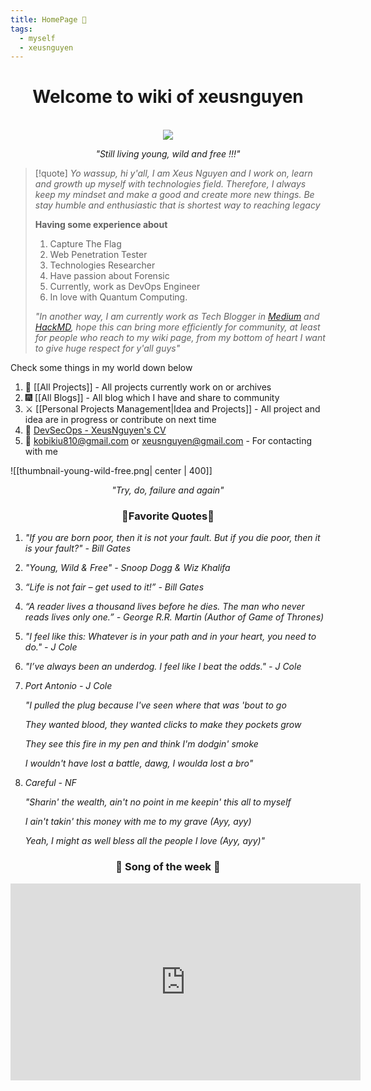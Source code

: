 ```yaml
---
title: HomePage 🏡
tags:
  - myself
  - xeusnguyen
---
```


<div align="center">
	<h1>Welcome to wiki of xeusnguyen</h1><br>
	<img src="https://avatars.githubusercontent.com/u/74602538?s=400&v=4">
    <em><p style="text-align: center;">"Still living young, wild and free !!!"</p></em>
</div>

> [!quote] 
> *Yo wassup, hi y'all, I am Xeus Nguyen and I work on, learn and growth up myself with technologies field. Therefore, I always keep my mindset and make a good and create more new things. Be stay humble and enthusiastic that is shortest way to reaching legacy*
> 
> **Having some experience about** 
> 1. Capture The Flag
> 2. Web Penetration Tester 
> 3. Technologies Researcher
> 4. Have passion about Forensic
> 5. Currently, work as DevOps Engineer
> 6. In love with Quantum Computing.
>
>*"In another way, I am currently work as Tech Blogger in [Medium](https://medium.com/@XeusNguyen) and [HackMD](https://hackmd.io/@xeusnguyen), hope this can bring more efficiently for community, at least for people who reach to my wiki page, from my bottom of heart I want to give huge respect for y'all guys"*

Check some things in my world down below

1. 🏢 [[All Projects]] - All projects currently work on or archives
2. 🎆 [[All Blogs]]  - All blog which I have and share to community
3. ⚔️ [[Personal Projects Management|Idea and Projects]] - All project and idea are in progress or contribute on next time
4. 🔱 [DevSecOps - XeusNguyen's CV](https://drive.google.com/file/d/1QuYvv4prnU-pPR8xMhBcTO8JVBamj7pi/view?usp=sharing)
5. 📨 kobikiu810@gmail.com or xeusnguyen@gmail.com - For contacting with me


![[thumbnail-young-wild-free.png| center | 400]]
<div align="center">
	<em><p style="text-align: center;">"Try, do, failure and again"</p></em>
</div>

<div align="center"><h3>🖖Favorite Quotes🖖</h3></div>

1. *"If you are born poor, then it is not your fault. But if you die poor, then it is your fault?" - Bill Gates*

2. *"Young, Wild & Free" - Snoop Dogg & Wiz Khalifa*

3. *“Life is not fair – get used to it!” - Bill Gates*

4. *“A reader lives a thousand lives before he dies. The man who never reads lives only one.” - George R.R. Martin (Author of Game of Thrones)*

5. *"I feel like this: Whatever is in your path and in your heart, you need to do." - J Cole*

6. *"I’ve always been an underdog. I feel like I beat the odds." - J Cole*

7. *Port Antonio - J Cole*

	*"I pulled the plug because I've seen where that was 'bout to go*

	*They wanted blood, they wanted clicks to make they pockets grow*

	*They see this fire in my pen and think I'm dodgin' smoke*

	*I wouldn't have lost a battle, dawg, I woulda lost a bro"*

8. *Careful - NF*

	*"Sharin' the wealth, ain't no point in me keepin' this all to myself*

	*I ain't takin' this money with me to my grave (Ayy, ayy)*

	*Yeah, I might as well bless all the people I love (Ayy, ayy)"*

<div align="center"><h3>🙌 Song of the week 🙌</h3></div>

<div align="center"><iframe width="560" height="315" src="https://www.youtube.com/embed/_1uqL3aNaKg?si=N_VGbciyVA8qJaD1" title="YouTube video player" frameborder="0" allow="accelerometer; autoplay; clipboard-write; encrypted-media; gyroscope; picture-in-picture; web-share" referrerpolicy="strict-origin-when-cross-origin" allowfullscreen></iframe></div>

